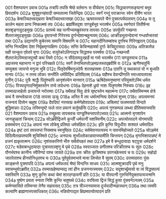 001    वैशम्पायन उवाच
001a	तत्रापि तपसि श्रेष्ठे वर्तमानः स वीर्यवान्
001c	सिद्धचारणसङ्घानां बभूव प्रियदर्शनः
002a	शुश्रूषुरनहंवादी सम्यतात्मा जितेन्द्रियः
002c	स्वर्गं गन्तुं पराक्रान्तः स्वेन वीर्येण भारत
003a	केषाञ्चिदभवद्भ्राता केषाञ्चिदभवत्सखा
003c	ऋषयस्त्वपरे चैनं पुत्रवत्पर्यपालयन्
004a	स तु कालेन महता प्राप्य निष्कल्मषं तपः
004c	ब्रह्मर्षिसदृशः पाण्डुर्बभूव भरतर्षभ
005a	स्वर्गपारं तितीर्षन्स शतशृङ्गादुदङ्मुखः
005c	प्रतस्थे सह पत्नीभ्यामब्रुवंस्तत्र तापसाः
005e	उपर्युपरि गच्छन्तः शैलराजमुदङ्मुखाः
006a	दृष्टवन्तो गिरेरस्य दुर्गान्देशान्बहून्वयम्
006c	आक्रीडभूतान्देवानां गन्धर्वाप्सरसां तथा
007a	उद्यानानि कुबेरस्य समानि विषमाणि च
007c	महानदीनितम्बांश्च दुर्गांश्च गिरिगह्वरान्
008a	सन्ति नित्यहिमा देशा निर्वृक्षमृगपक्षिणः
008c	सन्ति केचिन्महावर्षा दुर्गाः केचिद्दुरासदाः
009a	अतिक्रामेन्न पक्षी यान्कुत एवेतरे मृगाः
009c	वायुरेकोऽतिगाद्यत्र सिद्धाश्च परमर्षयः
010a	गच्छन्त्यौ शैलराजेऽस्मिन्राजपुत्र्यौ कथं त्विमे
010c	न सीदेतामदुःखार्हे मा गमो भरतर्षभ
011    पाण्डुरुवाच
011a	अप्रजस्य महाभागा न द्वारं परिचक्षते
011c	स्वर्गे तेनाभितप्तोऽहमप्रजस्तद्ब्रवीमि वः
012a	ऋणैश्चतुर्भिः सम्युक्ता जायन्ते मनुजा भुवि
012c	पितृदेवर्षिमनुजदेयैः शतसहस्रशः
013a	एतानि तु यथाकालं यो न बुध्यति मानवः
013c	न तस्य लोकाः सन्तीति धर्मविद्भिः प्रतिष्ठितम्
014a	यज्ञैश्च देवान्प्रीणाति स्वाध्यायतपसा मुनीन्
014c	पुत्रैः श्राद्धैः पितॄंश्चापि आनृशंस्येन मानवान्
015a	ऋषिदेवमनुष्याणां परिमुक्तोऽस्मि धर्मतः
015c	पित्र्यादृणादनिर्मुक्तस्तेन तप्ये तपोधनाः
016a	देहनाशे ध्रुवो नाशः पितॄणामेष निश्चयः
016c	इह तस्मात्प्रजाहेतोः प्रजायन्ते नरोत्तमाः
017a	यथैवाहं पितुः क्षेत्रे सृष्टस्तेन महात्मना
017c	तथैवास्मिन्मम क्षेत्रे कथं वै सम्भवेत्प्रजा
018    तापसा ऊचुः
018a	अस्ति वै तव धर्मात्मन्विद्म देवोपमं शुभम्
018c	अपत्यमनघं राजन्वयं दिव्येन चक्षुषा
019a	दैवदिष्टं नरव्याघ्र कर्मणेहोपपादय
019c	अक्लिष्टं फलमव्यग्रो विन्दते बुद्धिमान्नरः
020a	तस्मिन्दृष्टे फले तात प्रयत्नं कर्तुमर्हसि
020c	अपत्यं गुणसम्पन्नं लब्ध्वा प्रीतिमवाप्स्यसि
021    वैशम्पायन उवाच
021a	तच्छ्रुत्वा तापसवचः पाण्डुश्चिन्तापरोऽभवत्
021c	आत्मनो मृगशापेन जानन्नुपहतां क्रियाम्
022a	सोऽब्रवीद्विजने कुन्तीं धर्मपत्नीं यशस्विनीम्
022c	अपत्योत्पादने योगमापदि प्रसमर्थयन्
023a	अपत्यं नाम लोकेषु प्रतिष्ठा धर्मसंहिता
023c	इति कुन्ति विदुर्धीराः शाश्वतं धर्ममादितः
024a	इष्टं दत्तं तपस्तप्तं नियमश्च स्वनुष्ठितः
024c	सर्वमेवानपत्यस्य न पावनमिहोच्यते
025a	सोऽहमेवं विदित्वैतत्प्रपश्यामि शुचिस्मिते
025c	अनपत्यः शुभाँल्लोकान्नावाप्स्यामीति चिन्तयन्
026a	मृगाभिशापान्नष्टं मे प्रजनं ह्यकृतात्मनः
026c	नृशंसकारिणो भीरु यथैवोपहतं तथा
027a	इमे वै बन्धुदायादाः षट्पुत्रा धर्मदर्शने
027c	षडेवाबन्धुदायादाः पुत्रास्ताञ्शृणु मे पृथे
028a	स्वयञ्जातः प्रणीतश्च परिक्रीतश्च यः सुतः
028c	पौनर्भवश्च कानीनः स्वैरिण्यां यश्च जायते
029a	दत्तः क्रीतः कृत्रिमश्च उपगच्छेत्स्वयं च यः
029c	सहोढो जातरेताश्च हीनयोनिधृतश्च यः
030a	पूर्वपूर्वतमाभावे मत्वा लिप्सेत वै सुतम्
030c	उत्तमादवराः पुंसः काङ्क्षन्ते पुत्रमापदि
031a	अपत्यं धर्मफलदं श्रेष्ठं विन्दन्ति साधवः
031c	आत्मशुक्रादपि पृथे मनुः स्वायम्भुवोऽब्रवीत्
032a	तस्मात्प्रहेष्याम्यद्य त्वां हीनः प्रजननात्स्वयम्
032c	सदृशाच्छ्रेयसो वा त्वं विद्ध्यपत्यं यशस्विनि
033a	शृणु कुन्ति कथां चेमां शारदण्डायनीं प्रति
033c	या वीरपत्नी गुरुभिर्नियुक्तापत्यजन्मनि
034a	पुष्पेण प्रयता स्नाता निशि कुन्ति चतुष्पथे
034c	वरयित्वा द्विजं सिद्धं हुत्वा पुंसवनेऽनलम्
035a	कर्मण्यवसिते तस्मिन्सा तेनैव सहावसत्
035c	तत्र त्रीञ्जनयामास दुर्जयादीन्महारथान्
036a	तथा त्वमपि कल्याणि ब्राह्मणात्तपसाधिकात्
036c	मन्नियोगाद्यत क्षिप्रमपत्योत्पादनं प्रति
